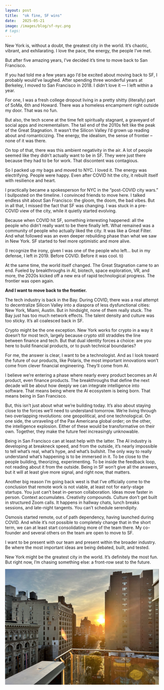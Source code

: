 ```yaml
---
layout:	post
title:	"ok fine, SF wins"
date:	2025-05-21
image: /images/blog/sf-nyc.png
# tags: 
---
```


New York is, without a doubt, the greatest city in the world. It’s chaotic, vibrant,  and exhilarating. I love the pace, the energy, the people I’ve met.

But after five amazing years, I’ve decided it’s time to move back to San Francisco.

If you had told me a few years ago I’d be excited about moving back to SF, I probably would’ve laughed. After spending three wonderful years at Berkeley, I moved to San Francisco in 2018. I didn’t love it — I left within a year.

For one, I was a fresh college dropout living in a pretty shitty (literally) part of SoMa, 6th and Howard. There was a homeless encampment right outside my door. That was no fun.

But also, the tech scene at the time felt spiritually stagnant, a graveyard of social apps and incrementalism. The tail end of the 2010s felt like the peak of the Great Stagnation. It wasn’t the Silicon Valley I’d grown up reading about and romanticizing. The energy, the idealism, the sense of frontier – none of it was there.

On top of that, there was this ambient negativity in the air. A lot of people seemed like they didn’t actually want to be in SF. They were just there because they had to be for work. That discontent was contagious.

So I packed up my bags and moved to NYC. I loved it. The energy was electrifying. People were happy. Even after COVID hit the city, it rebuilt itself with resilience and heart.

I practically became a spokesperson for NYC in the “post-COVID city wars.” I bullposted on the timeline. I convinced friends to move here. I talked endless shit about San Francisco: the gloom, the doom, the bad vibes. But in all that, I missed the fact that SF was changing. I was stuck in a pre-COVID view of the city, while it quietly started evolving.

Because when COVID hit SF, something interesting happened: all the people who didn’t really want to be there finally left. What remained was a community of people who actually liked the city. It was like a Great Filter. And what followed was an even deeper rebuilding phase than what we saw in New York. SF started to feel more optimistic and more alive.

(I recognize the irony, given I was one of the people who left... but in my defense, I left in 2019. Before COVID. Before it was cool. ti)

At the same time, the world itself changed. The Great Stagnation came to an end. Fueled by breakthroughs in AI, biotech, space exploration, VR, and more, the 2020s kicked off a new era of rapid technological progress. The frontier was open again.

**And I want to move back to the frontier.**

The tech industry is back in the Bay. During COVID, there was a real attempt to decentralize Silicon Valley into a diaspora of less dysfunctional cities: New York, Miami, Austin. But in hindsight, none of them really stuck. The Bay just has too much network effects. The talent density and culture was too sticky. It’s all coalesced back in SF.

Crypto might be the one exception. New York works for crypto in a way it doesn’t for most tech, largely because crypto still straddles the line between finance and tech. But that dual identity forces a choice: are you here to build financial products, or to push technical boundaries?

For me, the answer is clear, I want to be a technologist. And as I look toward the future of our products, like Polaris, the most important innovations won’t come from clever financial engineering. They’ll come from AI.

I believe we’re entering a phase where nearly every product becomes an AI product, even finance products. The breakthroughs that define the next decade will be about how deeply we can integrate intelligence into software. That means being where the AI ecosystem is being born. That means being in San Francisco.

But, this isn’t just about what we’re building today. It’s also about staying close to the forces we’ll need to understand tomorrow. We’re living through two overlapping revolutions: one geopolitical, and one technological. On one side, the unraveling of the Pax Americana global order; on the other, the intelligence explosion. Either of these would be transformative on their own. Together, they make the future feel increasingly unknowable.

Being in San Francisco can at least help with the latter. The AI industry is developing at breakneck speed, and from the outside, it’s nearly impossible to tell what’s real, what’s hype, and what’s bullshit. The only way to really understand what’s happening is to be immersed in it. To be close to the people building, theorizing, experimenting. To be inside the feedback loop, not reading about it from the outside. Being in SF won’t give all the answers, but it will at least give more signal, and right now, that matters.

Another big reason I’m going back west is that I’ve officially come to the conclusion that remote work is not viable, at least not for early-stage startups. You just can’t beat in-person collaboration. Ideas move faster in person. Context accumulates. Creativity compounds. Culture don’t get built in structured Zoom calls. It happens in hallway chats, lunch breaks sessions, and late-night tangents. You can’t schedule serendipity.

Osmosis started remote, out of path dependency, having launched during COVID. And while it’s not possible to completely change that in the short term, we can at least start consolidating more of the team there. My co-founder and several others on the team are open to move to SF.

I want to be present with our team and present within the broader industry. Be where the most important ideas are being debated, built, and tested.

New York might be the greatest city in the world. It’s definitely the most fun. But right now, I’m chasing something else: a front-row seat to the future.

![](/images/blog/goodbye-nyc.jpeg)